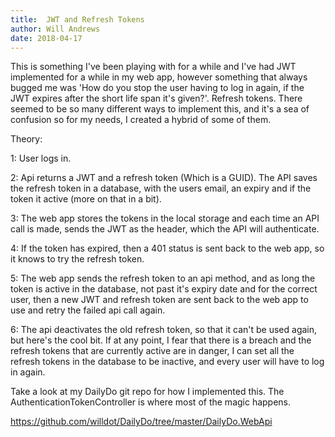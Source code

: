 ```yaml
---
title:  JWT and Refresh Tokens
author: Will Andrews
date: 2018-04-17
---
```


This is something I've been playing with for a while and I've had JWT implemented for a while in my web app, however something that always bugged me was 'How do you stop the user having to log in again, if the JWT expires after the short life span it's given?'. Refresh tokens. There seemed to be so many different ways to implement this, and it's a sea of confusion so for my needs, I created a hybrid of some of them. 

Theory:

1: User logs in.

2: Api returns a JWT and a refresh token (Which is a GUID). The API saves the refresh token in a database, with the users email, an expiry and if the token it active (more on that in a bit).

3: The web app stores the tokens in the local storage and each time an API call is made, sends the JWT as the header, which the API will authenticate.

4: If the token has expired, then a 401 status is sent back to the web app, so it knows to try the refresh token.

5: The web app sends the refresh token to an api method, and as long the token is active in the database, not past it's expiry date and for the correct user, then a new JWT and refresh token are sent back to the web app to use and retry the failed api call again.

6: The api deactivates the old refresh token, so that it can't be used again, but here's the cool bit. If at any point, I fear that there is a breach and the refresh tokens that are currently active are in danger, I can set all the refresh tokens in the database to be inactive, and every user will have to log in again.


Take a look at my DailyDo git repo for how I implemented this. The AuthenticationTokenController is where most of the magic happens.


https://github.com/willdot/DailyDo/tree/master/DailyDo.WebApi